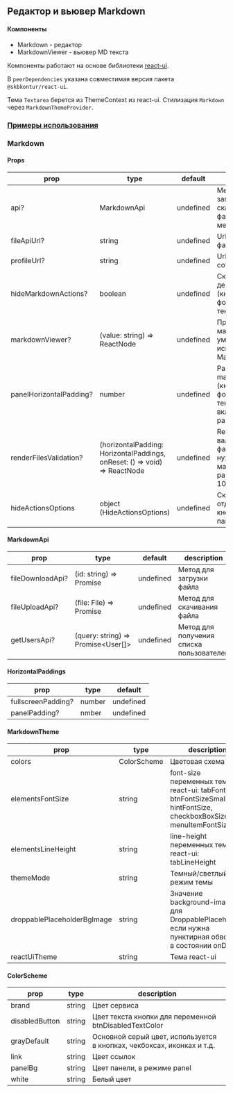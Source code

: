 ## Редактор и вьювер Markdown

#### Компоненты

- Markdown - редактор
- MarkdownViewer - вьювер MD текста

Компоненты работают на основе библиотеки [react-ui](https://tech.skbkontur.ru/react-ui/).

В `peerDependencies` указана совместимая версия пакета `@skbkontur/react-ui`.

Тема `Textarea` берется из ThemeContext из react-ui.
Стилизация `Markdown` через `MarkdownThemeProvider`.

### [Примеры использования](https://stackblitz.com/edit/skbkontur-markdown?file=src%2FApp.tsx)

### Markdown

#### Props

| prop                    | type                                                                      | default   | description                                                                         |
| ----------------------- | ------------------------------------------------------------------------- | --------- | ----------------------------------------------------------------------------------- |
| api?                    | MarkdownApi                                                               | undefined | Методы апи для загрузки/скачивания файлов и меншена                                 |
| fileApiUrl?             | string                                                                    | undefined | Url апи для файлов                                                                  |
| profileUrl?             | string                                                                    | undefined | Url для профиля сотрудника                                                          |
| hideMarkdownActions?    | boolean                                                                   | undefined | Скрыть панель действий (кнопки помощи форматирования текста)                        |
| markdownViewer?         | (value: string) => ReactNode                                              | undefined | Превьювер мардауна, по умолчанию используется MarkdownViewer                        |
| panelHorizontalPadding? | number                                                                    | undefined | Padding markdownActions (кнопки помощи форматирования текста), включает режим panel |
| renderFilesValidation?  | (horizontalPadding: HorizontalPaddings, onReset: () => void) => ReactNode | undefined | Render валидации файла, если она нужна, максимальный размер файла = 10mb            |
| hideActionsOptions      | object (HideActionsOptions)                                               | undefined | Скрыть отдельные кнопки на панели действий                                          |

#### MarkdownApi

| prop             | type                               | default   | description                              |
| ---------------- | ---------------------------------- | --------- | ---------------------------------------- |
| fileDownloadApi? | (id: string) => Promise<File>      | undefined | Метод для загрузки файла                 |
| fileUploadApi?   | (file: File) => Promise<RefItem>   | undefined | Метод для скачивания файла               |
| getUsersApi?     | (query: string) => Promise<User[]> | undefined | Метод для получения списка пользователей |

#### HorizontalPaddings

| prop               | type   | default   |
| ------------------ | ------ | --------- |
| fullscreenPadding? | number | undefined |
| panelPadding?      | nmber  | undefined |

#### MarkdownTheme

| prop                        | type        | description                                                                                                        |
| --------------------------- | ----------- | ------------------------------------------------------------------------------------------------------------------ |
| colors                      | ColorScheme | Цветовая схема                                                                                                     |
| elementsFontSize            | string      | font-size переменных темы react-ui: tabFontSize, btnFontSizeSmall, hintFontSize, checkboxBoxSize, menuItemFontSize |
| elementsLineHeight          | string      | line-height переменных темы react-ui: tabLineHeight                                                                |
| themeMode                   | string      | Темный/светлый режим темы                                                                                          |
| droppablePlaceholderBgImage | string      | Значение background-image для DroppablePlaceholder, если нужна пунктирная обводка в состоянии onDrag               |
| reactUiTheme                | string      | Тема react-ui                                                                                                      |

#### ColorScheme

| prop           | type   | description                                                            |
| -------------- | ------ | ---------------------------------------------------------------------- |
| brand          | string | Цвет сервиса                                                           |
| disabledButton | string | Цвет текста кнопки для переменной btnDisabledTextColor                 |
| grayDefault    | string | Основной серый цвет, используется в кнопках, чекбоксах, иконках и т.д. |
| link           | string | Цвет ссылок                                                            |
| panelBg        | string | Цвет панели, в режиме panel                                            |
| white          | string | Белый цвет                                                             |
